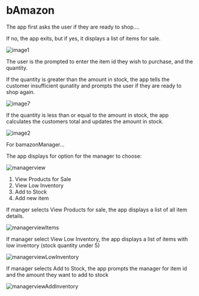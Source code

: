 # bAmazon
The app first asks the user if they are ready to shop....

If no, the app exits, but if yes, it displays a list of items for sale.

![image1](https://github.com/tabjr09/bAmazon/tree/master/images/image1.png "customer prompt")

The user is the prompted to enter the item id they wish to purchase, and the  quantity.

If the quantity is greater than the amount in stock, the app tells the customer insufficient qunatity and prompts the user if they are ready to shop again.

 ![image7](https://github.com/tabjr09/bAmazon/tree/master/images/image7.png "insufficient")

If the quantity is less than or equal to the amount in stock, the app calculates the customers total and updates the amount in stock.

 ![image2](https://github.com/tabjr09/bAmazon/tree/master/images/image2.png "total")

 For bamazonManager...

 The app displays for option for the manager to choose:

![managerview](https://github.com/tabjr09/bAmazon/tree/master/images/image3.png "managerview")

 1. View Products for Sale
 2. View Low Inventory
 3. Add to Stock
 4. Add new item

If manger selects View Products for sale, the app displays a list of all item details.

![managerviewItems](https://github.com/tabjr09/bAmazon/tree/master/images/image4.png "managerview Items")

If manager select View Low Inventory, the app displays a list of items with low inventory (stock quantity under 5)

![managerviewLowInventory](https://github.com/tabjr09/bAmazon/tree/master/images/image5.png "managerview Low Inventory")

If manager selects Add to Stock, the app prompts the manager for item id and the amount they want to add to stock

![managerviewAddInventory ](https://github.com/tabjr09/bAmazon/master/images/image6.png "managerview Add Inventory")